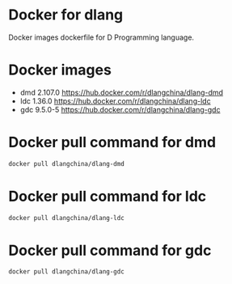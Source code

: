 # Docker for dlang
Docker images dockerfile for D Programming language.

# Docker images
 * dmd 2.107.0 https://hub.docker.com/r/dlangchina/dlang-dmd
 * ldc 1.36.0 https://hub.docker.com/r/dlangchina/dlang-ldc
 * gdc 9.5.0-5 https://hub.docker.com/r/dlangchina/dlang-gdc

# Docker pull command for dmd
```bash
docker pull dlangchina/dlang-dmd
```

# Docker pull command for ldc
```bash
docker pull dlangchina/dlang-ldc
```

# Docker pull command for gdc
```bash
docker pull dlangchina/dlang-gdc
```
